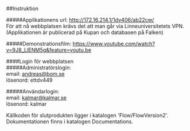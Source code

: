 ##Instruktion    

#####Applikationens url: http://172.16.214.1/1dv406/ab22cw/    
För att nå webbplatsen krävs det att man går via Linneuniversitetets VPN. (Applikationen är publicerad på Kupan och databasen på Falken)     
   
#####Demonstrationsfilm: https://www.youtube.com/watch?v=9J8_LlENM5g&feature=youtu.be    
   
   
   
####Login för webbplatsen   
#####Administratörslogin:    
email: andreas@bom.se   
lösenord: ettdv449   
    
#####Användarlogin:   
email: kalmar@kalmar.se    
lösenord: kalmar   
   
   
Källkoden för slutprodukten ligger i katalogen 'Flow/FlowVersion2'. Dokumentationen finns i katalogen Documentations.    
   
   
 





